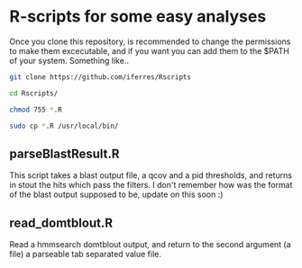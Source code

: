 # R-scripts for some easy analyses
Once you clone this repository, is recommended to change the permissions to make them excecutable, and if you want you can add them to the $PATH of your system.
Something like..

```bash
git clone https://github.com/iferres/Rscripts

cd Rscripts/

chmod 755 *.R

sudo cp *.R /usr/local/bin/
```

## parseBlastResult.R
This script takes a blast output file, a qcov and a pid thresholds, and returns in stout the hits which pass the filters.
I don't remember how was the format of the blast output supposed to be, update on this soon :)


## read_domtblout.R 
Read a hmmsearch domtblout output, and return to the second argument (a file) a parseable tab separated value file.
